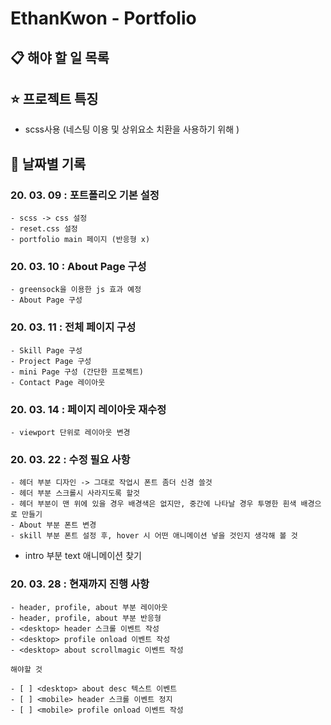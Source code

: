 # EthanKwon - Portfolio

## :clipboard: 해야 할 일 목록



## :star: 프로젝트 특징

- scss사용 (네스팅 이용 및 상위요소 치환을 사용하기 위해 )

## :date: 날짜별 기록

### 20. 03. 09 : 포트폴리오 기본 설정

    - scss -> css 설정
    - reset.css 설정
    - portfolio main 페이지 (반응형 x)

### 20. 03. 10 : About Page 구성

    - greensock을 이용한 js 효과 예정
    - About Page 구성

### 20. 03. 11 : 전체 페이지 구성

    - Skill Page 구성
    - Project Page 구성
    - mini Page 구성 (간단한 프로젝트)
    - Contact Page 레이아웃

### 20. 03. 14 : 페이지 레이아웃 재수정

    - viewport 단위로 레이아웃 변경


### 20. 03. 22 : 수정 필요 사항

    - 헤더 부분 디자인 -> 그대로 작업시 폰트 좀더 신경 쓸것
    - 헤더 부분 스크롤시 사라지도록 할것
    - 헤더 부분이 맨 위에 있을 경우 배경색은 없지만, 중간에 나타날 경우 투명한 흰색 배경으로 만들기
    - About 부분 폰트 변경
    - skill 부분 폰트 설정 후, hover 시 어떤 애니메이션 넣을 것인지 생각해 볼 것 
  -  intro 부분 text 애니메이션 찾기 

### 20. 03. 28 : 현재까지 진행 사항 

    - header, profile, about 부분 레이아웃 
    - header, profile, about 부분 반응형
    - <desktop> header 스크롤 이벤트 작성
    - <desktop> profile onload 이벤트 작성
    - <desktop> about scrollmagic 이벤트 작성 

    해야할 것 

    - [ ] <desktop> about desc 텍스트 이벤트 
    - [ ] <mobile> header 스크롤 이벤트 정지
    - [ ] <mobile> profile onload 이벤트 작성
